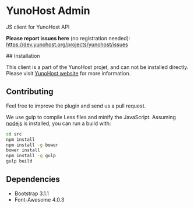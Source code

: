 # YunoHost Admin

JS client for YunoHost API

**Please report issues here** (no registration needed):    
https://dev.yunohost.org/projects/yunohost/issues


## Installation

This client is a part of the YunoHost projet, and can not be installed
directly. Please visit [YunoHost website](https://yunohost.org) for
more information.

## Contributing

Feel free to improve the plugin and send us a pull request.

We use gulp to compile Less files and minify the JavaScript.
Assuming [nodejs](http://nodejs.org/) is installed, you can run a
build with:

```sh
cd src
npm install
npm install -g bower
bower install
npm install -g gulp
gulp build
```

## Dependencies

* Bootstrap 3.1.1
* Font-Awesome 4.0.3
